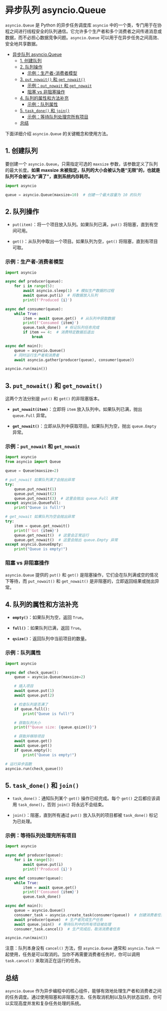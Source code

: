 # 异步队列 asyncio.Queue

`asyncio.Queue` 是 Python 的异步任务调度库 `asyncio` 中的一个类，专门用于在协程之间进行线程安全的队列通信。它允许多个生产者和多个消费者之间传递消息或数据，而不必担心数据竞争问题。`asyncio.Queue` 可以用于在异步任务之间高效、安全地共享数据。
- [异步队列 asyncio.Queue](#异步队列-asyncioqueue)
  - [1. 创建队列](#1-创建队列)
  - [2. 队列操作](#2-队列操作)
    - [示例：生产者-消费者模型](#示例生产者-消费者模型)
  - [3. `put_nowait()` 和 `get_nowait()`](#3-put_nowait-和-get_nowait)
    - [示例：`put_nowait` 和 `get_nowait`](#示例put_nowait-和-get_nowait)
    - [阻塞 vs 非阻塞操作](#阻塞-vs-非阻塞操作)
  - [4. 队列的属性和方法补充](#4-队列的属性和方法补充)
    - [示例：队列属性](#示例队列属性)
  - [5. `task_done()` 和 `join()`](#5-task_done-和-join)
    - [示例：等待队列处理完所有项目](#示例等待队列处理完所有项目)
  - [总结](#总结)


下面详细介绍 `asyncio.Queue` 的关键概念和使用方法。

## 1. 创建队列

要创建一个 `asyncio.Queue`，只需指定可选的 `maxsize` 参数，该参数定义了队列的最大长度。**如果 maxsize 未被指定，队列的大小会被认为是“无限”的，也就是队列不会被认为“满了”，直到系统内存耗尽。**

```python
import asyncio

queue = asyncio.Queue(maxsize=10)  # 创建一个最大容量为 10 的队列
```


## 2. 队列操作

- `put(item)`：将一个项目放入队列。如果队列已满，`put()` 将阻塞，直到有空间可用。

- `get()`：从队列中取出一个项目。如果队列为空，`get()` 将阻塞，直到有项目可取。

### 示例：生产者-消费者模型

```python
import asyncio

async def producer(queue):
    for i in range(5):
        await asyncio.sleep(1)  # 模拟生产数据的过程
        await queue.put(i)  # 将数据放入队列
        print(f'Produced {i}')

async def consumer(queue):
    while True:
        item = await queue.get()  # 从队列中获取数据
        print(f'Consumed {item}')
        queue.task_done()  # 标记队列任务完成
        if item == 4:  # 消费特定数据后退出
            break

async def main():
    queue = asyncio.Queue()
    # 同时运行生产者和消费者
    await asyncio.gather(producer(queue), consumer(queue))

asyncio.run(main())
```


## 3. `put_nowait()` 和 `get_nowait()`

这两个方法分别是 `put()` 和 `get()` 的非阻塞版本。

- **`put_nowait(item)`**：立即将 `item` 放入队列中。如果队列已满，抛出 `queue.Full` 异常。

- **`get_nowait()`**：立即从队列中获取项目。如果队列为空，抛出 `queue.Empty` 异常。

### 示例：`put_nowait` 和 `get_nowait`

```python
import asyncio
from asyncio import Queue

queue = Queue(maxsize=2)

# put_nowait 如果队列满了会抛出异常
try:
    queue.put_nowait(1)
    queue.put_nowait(2)
    queue.put_nowait(3)  # 这里会抛出 queue.Full 异常
except asyncio.QueueFull:
    print("Queue is full!")

# get_nowait 如果队列为空会抛出异常
try:
    item = queue.get_nowait()
    print(f'Got {item}')
    queue.get_nowait()  # 这里会正常运行
    queue.get_nowait()  # 这里会抛出 queue.Empty 异常
except asyncio.QueueEmpty:
    print("Queue is empty!")
```

### 阻塞 vs 非阻塞操作

`asyncio.Queue` 提供的 `put()` 和 `get()` 是阻塞操作，它们会在队列满或空的情况下等待，而 `put_nowait()` 和 `get_nowait()` 是非阻塞的，立即返回结果或抛出异常。


## 4. 队列的属性和方法补充

- **`empty()`**：如果队列为空，返回 `True`。

- **`full()`**：如果队列已满，返回 `True`。

- **`qsize()`**：返回队列中当前项目的数量。

### 示例：队列属性

```python
import asyncio

async def check_queue():
    queue = asyncio.Queue(maxsize=2)

    # 插入项目
    await queue.put(1)
    await queue.put(2)

    # 检查队列是否满了
    if queue.full():
        print("Queue is full!")

    # 获取队列大小
    print(f"Queue size: {queue.qsize()}")

    # 获取并移除项目
    await queue.get()
    await queue.get()
    if queue.empty():
        print("Queue is empty!")

# 运行异步函数
asyncio.run(check_queue())
```


## 5. `task_done()` 和 `join()`

- `task_done()`：通知队列某个 `get()` 操作已经完成。每个 `get()` 之后都应该调用 `task_done()`，否则 `join()` 将永远不会结束。

- `join()`：阻塞，直到所有通过 `put()` 放入队列的项目都被 `task_done()` 标记为已处理。

### 示例：等待队列处理完所有项目

```python
import asyncio

async def producer(queue):
    for i in range(5):
        await queue.put(i)
        print(f'Produced {i}')

async def consumer(queue):
    while True:
        item = await queue.get()
        print(f'Consumed {item}')
        queue.task_done()

async def main():
    queue = asyncio.Queue()
    consumer_task = asyncio.create_task(consumer(queue))  # 创建消费者任务
    await producer(queue)  # 生产者完成生产任务
    await queue.join()  # 等待队列中的所有项目被处理
    consumer_task.cancel()  # 生产完成后，取消消费者任务

asyncio.run(main())
```

注意：队列本身没有 `cancel()` 方法，但 `asyncio.Queue` 通常和 `asyncio.Task` 一起使用，任务是可以取消的。当你不再需要消费者任务时，你可以调用 `task.cancel()` 来取消正在运行的任务。


## 总结

`asyncio.Queue` 作为异步编程中的核心组件，能够有效地处理生产者和消费者之间的任务调度。通过使用阻塞和非阻塞方法、任务取消机制以及队列状态监控，你可以实现高度并发和复杂任务处理的系统。
